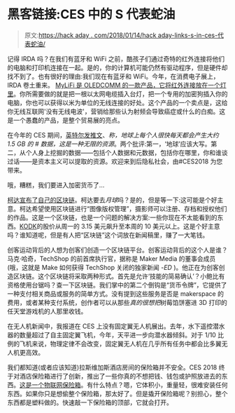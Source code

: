 # 黑客链接:CES 中的 S 代表蛇油

> 原文:[https://hack aday . com/2018/01/14/hack aday-links-s-in-ces-代表蛇油/](https://hackaday.com/2018/01/14/hackaday-links-the-s-in-ces-stands-for-snake-oil/)

记得 IRDA 吗？在我们有蓝牙和 WiFi 之前，酷孩子们通过奇特的红外连接将他们的电脑和打印机连接在一起。是的，你的计算机可能仍然有驱动程序，但是硬件却找不到了。也有很好的理由:我们现在有蓝牙和 WiFi。今年，在消费电子展上，IRDA 卷土重来。 [MyLiFi 是 OLEDCOMM 的一款产品，它将红外连接放在一个灯里](https://www.indiegogo.com/projects/mylifi-light#/)。你所需要做的就是把一根以太网电缆插入台灯，把一个专用的加密狗插入你的电脑，你也可以获得以米为单位的无线连接的好处。这个产品的一个卖点是，这给你无线互联网'没有无线电波'，营销给那些认为射频会导致癌症或什么的白痴。这是一个愚蠢的产品，是整个贸易展的亮点。

在今年的 CES 期间，[英特尔发推文](https://twitter.com/intel/status/950561795344707584)、*称，地球上每个人很快每天都会产生大约 1.5 GB 的 # 数据，这是一种无限的资源*。两个批评:第一，‘地球’应该大写。第二，从个人身上挖掘的数据——包括个人数据和元数据，包括你在哪里，你和谁谈过话——是资本主义可以提取的资源。欢迎来到后隐私社会，由#CES2018 为您带来。

哦，糟糕，我们要进入加密货币了…

[柯达宣布了自己的区块链](http://www.abc.net.au/news/2018-01-10/kodak-blockchain/9316810)。柯达要去*月球*吗？是的，但是等一下:这可能是个好主意。柯达希望使用区块链进行“图像版权管理”，摄影师可以注册、存档和授权他们的作品。这是一个区块链，也是一个问题的解决方案:一些你现在不太能看到的东西。[KODK](https://finance.yahoo.com/quote/KODK/)的股价从周一的 3.15 美元飙升至本周的 10 美元以上。这是个好主意吗？谁知道呢，但是有人把“区块链”这个词放在新闻稿里，赚了一大笔钱。

创客运动背后的人想为创客们创造一个区块链平台。创客运动背后的这个人是谁？马克·哈奇，TechShop 的前首席执行官，据称是 Maker Media 的董事会成员(哦，这就是 Make 如何获得 TechShop 关闭的独家新闻 *-ED* )。他正在为创客创造区块链。这个区块链将采取两种形式。首先是允许‘技能的简易确认’？小鲍比有资格使用台锯吗？查一下区块链。我们掌中的第二个倒钩是“货币令牌”，它提供了一种支付相关商品或服务的简单方式。没有提到这些服务是否是 makerspace 的费用，或者某种支付系统，创作者可以从那些*真的很想把*树莓馅饼塞进 3D 打印的任天堂游戏机的人那里收钱。

在无人机新闻中，我报道在 CES 上没有固定翼无人机展出。去年，水下遥控潜水器的数量超过了自主固定翼飞机，今年，天平进一步向潜水器倾斜。对于 1/10 比例的飞机来说，物理定律不会改变，固定翼无人机在几乎所有任务中都会比多翼无人机更高效。

我们都知道(或者应该知道)拉斯维加斯酒店房间的保险箱并不安全。CES 2018 终于对酒店保险箱进行了创新，推出了一些你真的不想把钱、钱包或护照放进去的东西。[这是一个物联网保险箱](http://www.bbc.com/news/av/technology-42634501/ces-2018-ikeyp-smart-safe-proves-easy-to-crack-open)。有什么特点？嗯，它体积小，重量轻，很难安装任何东西。如果你只是想偷整个保险箱，那太好了。但是撬开保险箱呢？别担心，整个东西都是塑料做的。快速敲一下保险箱的顶部，它就会打开。